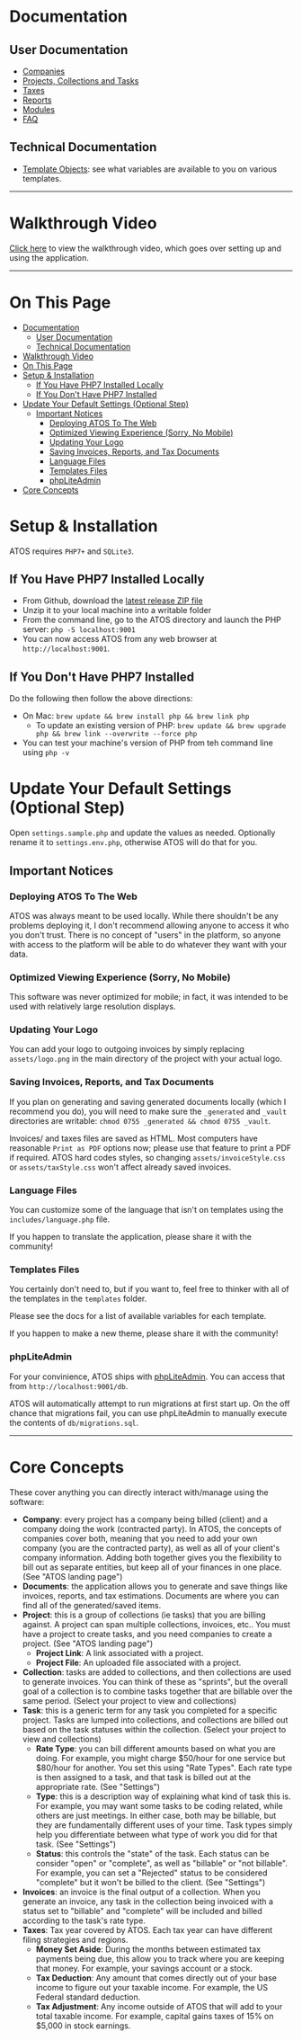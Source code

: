 # Documentation

## User Documentation

- [Companies](companies.md)
- [Projects, Collections and Tasks](projects.md)
- [Taxes](taxes.md)
- [Reports](reports.md)
- [Modules](https://github.com/jbelelieu/atos_modules)
- [FAQ](faq.md)

## Technical Documentation

- [Template Objects](objects.md): see what variables are available to you on various templates.

---

# Walkthrough Video

[Click here](https://youtu.be/DY_ze39ZRt8) to view the walkthrough video, which goes over setting up and using the application.

----

# On This Page

- [Documentation](#documentation)
  - [User Documentation](#user-documentation)
  - [Technical Documentation](#technical-documentation)
- [Walkthrough Video](#walkthrough-video)
- [On This Page](#on-this-page)
- [Setup & Installation](#setup--installation)
  - [If You Have PHP7 Installed Locally](#if-you-have-php7-installed-locally)
  - [If You Don't Have PHP7 Installed](#if-you-dont-have-php7-installed)
- [Update Your Default Settings (Optional Step)](#update-your-default-settings-optional-step)
  - [Important Notices](#important-notices)
    - [Deploying ATOS To The Web](#deploying-atos-to-the-web)
    - [Optimized Viewing Experience (Sorry, No Mobile)](#optimized-viewing-experience-sorry-no-mobile)
    - [Updating Your Logo](#updating-your-logo)
    - [Saving Invoices, Reports, and Tax Documents](#saving-invoices-reports-and-tax-documents)
    - [Language Files](#language-files)
    - [Templates Files](#templates-files)
    - [phpLiteAdmin](#phpliteadmin)
- [Core Concepts](#core-concepts)

# Setup & Installation

ATOS requires `PHP7+` and `SQLite3`.

## If You Have PHP7 Installed Locally

- From Github, download the [latest release ZIP file](https://github.com/jbelelieu/atos/releases)
- Unzip it to your local machine into a writable folder
- From the command line, go to the ATOS directory and launch the PHP server: `php -S localhost:9001`
- You can now access ATOS from any web browser at `http://localhost:9001`.

## If You Don't Have PHP7 Installed

Do the following then follow the above directions:

- On Mac: `brew update && brew install php && brew link php`
  - To update an existing version of PHP: `brew update && brew upgrade php && brew link --overwrite --force php`
- You can test your machine's version of PHP from teh command line using `php -v`

# Update Your Default Settings (Optional Step)

Open `settings.sample.php` and update the values as needed. Optionally rename it to `settings.env.php`, otherwise ATOS will do that for you.

## Important Notices

### Deploying ATOS To The Web

ATOS was always meant to be used locally. While there shouldn't be any problems deploying it, I don't recommend allowing anyone to access it who you don't trust. There is no concept of "users" in the platform, so anyone with access to the platform will be able to do whatever they want with your data.

### Optimized Viewing Experience (Sorry, No Mobile)

This software was never optimized for mobile; in fact, it was intended to be used with relatively large resolution displays.

### Updating Your Logo

You can add your logo to outgoing invoices by simply replacing `assets/logo.png` in the main directory of the project with your actual logo.

### Saving Invoices, Reports, and Tax Documents

If you plan on generating and saving generated documents locally (which I recommend you do), you will need to make sure the `_generated` and `_vault` directories are writable: `chmod 0755 _generated && chmod 0755 _vault`.

Invoices/ and taxes files are saved as HTML. Most computers have reasonable `Print as PDF` options now; please use that feature to print a PDF if required. ATOS hard codes styles, so changing `assets/invoiceStyle.css` or `assets/taxStyle.css` won't affect already saved invoices.

### Language Files

You can customize some of the language that isn't on templates using the `includes/language.php` file.

If you happen to translate the application, please share it with the community!

### Templates Files

You certainly don't need to, but if you want to, feel free to thinker with all of the templates in the `templates` folder.

Please see the docs for a list of available variables for each template.

If you happen to make a new theme, please share it with the community!

### phpLiteAdmin

For your convinience, ATOS ships with [phpLiteAdmin](https://www.phpliteadmin.org/). You can access that from `http://localhost:9001/db`.

ATOS will automatically attempt to run migrations at first start up. On the off chance that migrations fail, you can use phpLiteAdmin to manually execute the contents of `db/migrations.sql`.

---


# Core Concepts

These cover anything you can directly interact with/manage using the software:

- **Company**: every project has a company being billed (client) and a company doing the work (contracted party). In ATOS, the concepts of companies cover both, meaning that you need to add your own company (you are the contracted party), as well as all of your client's company information. Adding both together gives you the flexibility to bill out as separate entities, but keep all of your finances in one place. (See "ATOS landing page")
- **Documents**: the application allows you to generate and save things like invoices, reports, and tax estimations. Documents are where you can find all of the generated/saved items.
- **Project**: this is a group of collections (ie tasks) that you are billing against. A project can span multiple collections, invoices, etc.. You must have a project to create tasks, and you need companies to create a project. (See "ATOS landing page")
  - **Project Link**: A link associated with a project.
  - **Project File**: An uploaded file associated with a project.
- **Collection**: tasks are added to collections, and then collections are used to generate invoices. You can think of these as "sprints", but the overall goal of a collection is to combine tasks together that are billable over the same period. (Select your project to view and collections)
- **Task**: this is a generic term for any task you completed for a specific project. Tasks are lumped into collections, and collections are billed out based on the task statuses within the collection. (Select your project to view and collections)
  - **Rate Type**: you can bill different amounts based on what you are doing. For example, you might charge $50/hour for one service but $80/hour for another. You set this using "Rate Types". Each rate type is then assigned to a task, and that task is billed out at the appropriate rate. (See "Settings")
  - **Type**: this is a description way of explaining what kind of task this is. For example, you may want some tasks to be coding related, while others are just meetings. In either case, both may be billable, but they are fundamentally different uses of your time. Task types simply help you differentiate between what type of work you did for that task. (See "Settings")
  - **Status**: this controls the "state" of the task. Each status can be consider "open" or "complete", as well as "billable" or "not billable". For example, you can set a "Rejected" status to be considered "complete" but it won't be billed to the client. (See "Settings")
- **Invoices**: an invoice is the final output of a collection. When you generate an invoice, any task in the collection being invoiced with a status set to "billable" and "complete" will be included and billed according to the task's rate type.
- **Taxes**: Tax year covered by ATOS. Each tax year can have different filing strategies and regions.
  - **Money Set Aside**: During the months between estimated tax payments being due, this allow you to track where you are keeping that money. For example, your savings account or a stock.
  - **Tax Deduction**: Any amount that comes directly out of your base income to figure out your taxable income. For example, the US Federal standard deduction.
  - **Tax Adjustment**: Any income outside of ATOS that will add to your total taxable income. For example, capital gains taxes of 15% on $5,000 in stock earnings.
